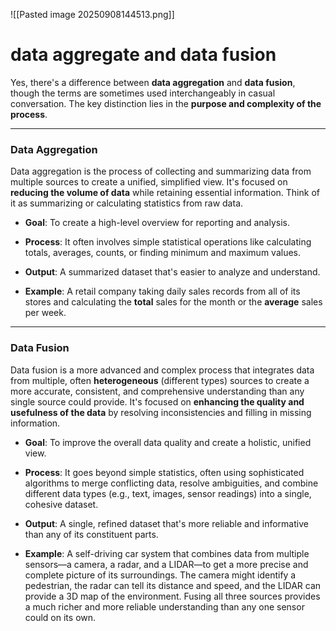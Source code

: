 ![[Pasted image 20250908144513.png]] 

# data aggregate and data fusion

Yes, there's a difference between **data aggregation** and **data fusion**, though the terms are sometimes used interchangeably in casual conversation. The key distinction lies in the **purpose and complexity of the process**.

---

### Data Aggregation

Data aggregation is the process of collecting and summarizing data from multiple sources to create a unified, simplified view. It's focused on **reducing the volume of data** while retaining essential information. Think of it as summarizing or calculating statistics from raw data.

- **Goal**: To create a high-level overview for reporting and analysis.
    
- **Process**: It often involves simple statistical operations like calculating totals, averages, counts, or finding minimum and maximum values.
    
- **Output**: A summarized dataset that's easier to analyze and understand.
    
- **Example**: A retail company taking daily sales records from all of its stores and calculating the **total** sales for the month or the **average** sales per week.

---

### Data Fusion

Data fusion is a more advanced and complex process that integrates data from multiple, often **heterogeneous** (different types) sources to create a more accurate, consistent, and comprehensive understanding than any single source could provide. It's focused on **enhancing the quality and usefulness of the data** by resolving inconsistencies and filling in missing information.

- **Goal**: To improve the overall data quality and create a holistic, unified view.
    
- **Process**: It goes beyond simple statistics, often using sophisticated algorithms to merge conflicting data, resolve ambiguities, and combine different data types (e.g., text, images, sensor readings) into a single, cohesive dataset.
    
- **Output**: A single, refined dataset that's more reliable and informative than any of its constituent parts.
    
- **Example**: A self-driving car system that combines data from multiple sensors—a camera, a radar, and a LIDAR—to get a more precise and complete picture of its surroundings. The camera might identify a pedestrian, the radar can tell its distance and speed, and the LIDAR can provide a 3D map of the environment. Fusing all three sources provides a much richer and more reliable understanding than any one sensor could on its own.

 